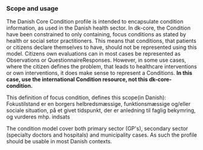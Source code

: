 ### Scope and usage
The Danish Core Condition profile is intended to encapsulate condition information, as used in the Danish health sector. In dk-core, the Condition have been constrained to only containing, focus conditions as stated by health or social setor practitioners. This means that conditions, that patients or citizens declare themselves to have, should not be represented using this model. Citizens own evaluations can in most cases be represented as Observations or QuestionnaireResponses. However, in some use cases, where the citizen defines the problem, that leads to healthcare interventions or own interventions, it does make sense to represent a Conditions. **In this case, use the international Condition resource, not this dk-core-condition.** 

This definition of focus condition, defines this scope(in Danish):
Fokustilstand er en borgers helbredsmæssige, funktionsmæssige og/eller sociale situation, på et givet tidspunkt, der er anledning til faglig bekymring, og vurderes mhp. indsats


The condition model cover both primary sector (GP's), secondary sector (specialty doctors and hospitals) and municipality cases. As such the profile should be usable in most Danish contexts.
